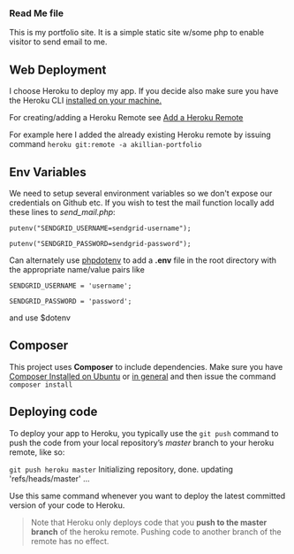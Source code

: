 ### Read Me file
This is my portfolio site. It is a simple static site w/some php to enable visitor to send email to me.

## Web Deployment 
I choose Heroku to deploy my app. If you decide also make sure you have the Heroku CLI [installed on your machine.](https://devcenter.heroku.com/articles/heroku-cli#download-and-install)

For creating/adding a Heroku Remote see [Add a Heroku Remote](https://devcenter.heroku.com/articles/git)

For example here I added the already existing Heroku remote by issuing command `heroku git:remote -a akillian-portfolio`

## Env Variables
We need to setup several environment variables so we don't expose our credentials on Github etc. If you wish to test the mail function locally add these lines to *send_mail.php*:

  `putenv("SENDGRID_USERNAME=sendgrid-username");`

  `putenv("SENDGRID_PASSWORD=sendgrid-password");`

Can alternately use [phpdotenv](https://github.com/vlucas/phpdotenv) to add a **.env** file in the root directory with the appropriate name/value pairs like

`SENDGRID_USERNAME = 'username';`

`SENDGRID_PASSWORD = 'password';`

and use $dotenv

## Composer
This project uses **Composer** to include dependencies. Make sure you have [Composer Installed on Ubuntu](https://www.digitalocean.com/community/tutorials/how-to-install-and-use-composer-on-ubuntu-18-04) or [in general](https://getcomposer.org/) and then issue the command `composer install`

## Deploying code

To deploy your app to Heroku, you typically use the `git push` command to push the code from your local repository’s *master* branch to your heroku remote, like so:

`git push heroku master`
Initializing repository, done.
updating 'refs/heads/master'
...

Use this same command whenever you want to deploy the latest committed version of your code to Heroku.

> Note that Heroku only deploys code that you **push to the master branch** of the heroku remote. Pushing code to another branch of the remote has no effect.